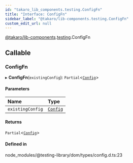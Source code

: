 ```yaml
---
id: "takaro_lib_components.testing.ConfigFn"
title: "Interface: ConfigFn"
sidebar_label: "@takaro/lib-components.testing.ConfigFn"
custom_edit_url: null
---
```


[@takaro/lib-components](../modules/takaro_lib_components.md).[testing](../namespaces/takaro_lib_components.testing.md).ConfigFn

## Callable

### ConfigFn

▸ **ConfigFn**(`existingConfig`): `Partial`<[`Config`](takaro_lib_components.testing.Config.md)\>

#### Parameters

| Name | Type |
| :------ | :------ |
| `existingConfig` | [`Config`](takaro_lib_components.testing.Config.md) |

#### Returns

`Partial`<[`Config`](takaro_lib_components.testing.Config.md)\>

#### Defined in

node_modules/@testing-library/dom/types/config.d.ts:23
